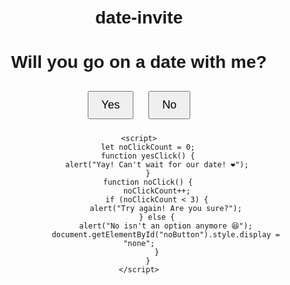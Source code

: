 # date-invite
<!DOCTYPE html>
<html lang="en">
<head>
    <meta charset="UTF-8">
    <meta name="viewport" content="width=device-width, initial-scale=1.0">
    <title>Will You Go on a Date with Me?</title>
    <style>
        body {
            font-family: Arial, sans-serif;
            text-align: center;
            margin-top: 50px;
        }
        h1 {
            font-size: 28px;
        }
        .buttons {
            margin-top: 20px;
        }
        button {
            font-size: 18px;
            padding: 10px 20px;
            margin: 10px;
            cursor: pointer;
        }
    </style>
</head>
<body>
    <h1>Will you go on a date with me?</h1>
    <div class="buttons">
        <button onclick="yesClick()">Yes</button>
        <button id="noButton" onclick="noClick()">No</button>
    </div>

    <script>
        let noClickCount = 0;
        function yesClick() {
            alert("Yay! Can't wait for our date! ❤️");
        }
        function noClick() {
            noClickCount++;
            if (noClickCount < 3) {
                alert("Try again! Are you sure?");
            } else {
                alert("No isn't an option anymore 😆");
                document.getElementById("noButton").style.display = "none";
            }
        }
    </script>
</body>
</html>
